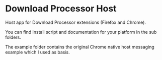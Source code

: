 # Download Processor Host

Host app for Download Processor extensions (Firefox and Chrome).

You can find install script and documentation for your platform in the sub folders.

The example folder contains the original Chrome native host messaging example which I used as basis.
